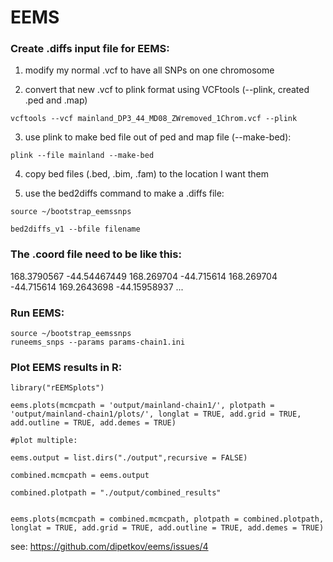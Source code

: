 # EEMS

### Create .diffs input file for EEMS:

1. modify my normal .vcf to have all SNPs on one chromosome
	
2. convert that new .vcf to plink format using VCFtools (--plink, created .ped and .map)

```
vcftools --vcf mainland_DP3_44_MD08_ZWremoved_1Chrom.vcf --plink
```

3. use plink to make bed file out of ped and map file (--make-bed):

```
plink --file mainland --make-bed
```

4. copy bed files (.bed, .bim, .fam) to the location I want them 

5. use the bed2diffs command to make a .diffs file:

```
source ~/bootstrap_eemssnps 

bed2diffs_v1 --bfile filename
```

### The .coord file need to be like this:

168.3790567     -44.54467449
168.269704      -44.715614
168.269704      -44.715614
169.2643698     -44.15958937
...

### Run EEMS:

```
source ~/bootstrap_eemssnps 
runeems_snps --params params-chain1.ini 
```

### Plot EEMS results in R:

```{r}
library("rEEMSplots")

eems.plots(mcmcpath = 'output/mainland-chain1/', plotpath = 'output/mainland-chain1/plots/', longlat = TRUE, add.grid = TRUE, add.outline = TRUE, add.demes = TRUE)

#plot multiple:

eems.output = list.dirs("./output",recursive = FALSE)

combined.mcmcpath = eems.output

combined.plotpath = "./output/combined_results"


eems.plots(mcmcpath = combined.mcmcpath, plotpath = combined.plotpath, longlat = TRUE, add.grid = TRUE, add.outline = TRUE, add.demes = TRUE)
```

see: https://github.com/dipetkov/eems/issues/4